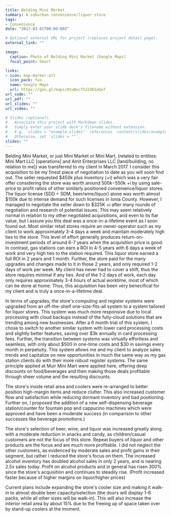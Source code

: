 ```yaml
---
title: Belding Mini Market
summary: A suburban convenience/liquor store
tags:
- Convenience
date: "2017-03-01T00:00:00Z"

# Optional external URL for project (replaces project detail page).
external_link: ""

image:
  caption: Photo of Belding Mini Market (Google Maps)
  focal_point: Smart

links:
- icon: map-marker-alt
  icon_pack: fas
  name: Google Maps
  url: https://goo.gl/maps/AtuBecfh324bSaGe7
url_code: ""
url_pdf: ""
url_slides: ""
url_video: ""

# Slides (optional).
#   Associate this project with Markdown slides.
#   Simply enter your slide deck's filename without extension.
#   E.g. `slides = "example-slides"` references `content/slides/example-slides.md`.
#   Otherwise, set `slides = ""`.
slides: ""
---
```


Belding Mini Market, or just Mini Market or Mini Mart, (related to entities: Mini Mart LLC [operations] and Amit Enterprises LLC [land/building, no relation to me]) was transferred to my client in March 2017. I consider this acquisition to be my finest piece of negotiation to date as you will soon find out. The seller requested $450k plus inventory (+i) which was a very fair offer considering the store was worth around $500k-$550k +i by using sale-price to profit ratios of other similarly positioned convenience/liquor stores. The liquor license (SDD + SDM, beer/wine/liquor) alone was worth almost $150k due to intense demand for such licenses in Ionia County. However, I managed to negotiate the seller down to $325K +i after many rounds of negotiation and research of potential issues. This may seem relatively normal in relation to my other negotiated acquisitions, and even to its fiar value, but I assure you this deal was a once-in-a-lifetime event as I soon found out. Most similar retail stores require an owner-operator such as my client to work approximately 3-4 days a week and maintain moderately high ties to the store. This level of effort generally produces return-on-investment periods of around 6-7 years when the acquisition price is good. In contrast, gas stations can earn a ROI in 4-5 years with 6 days a week of work and very high ties to the station required. This liquor store earned a full ROI in 2 years and 1 month. Further, the store paid for the many upgrades and changes made to it in those 2 years, and only required 1-2 days of work per week. My client has never had to cover a shift, thus the store requires minimal if any ties. And of the 1-2 days of work, each day only requires approximately 3-4 hours of actual worktime, most of which can be done at home. Thus, this acquisition has been very benecifical for my client and is truly a once-in-a-lifetime deal.

In terms of upgrades, the store's computing and register systems were upgraded from an off-the-shelf one-size-fits-all system to a system tailored for liquor stores. This system was much more responsive due to local processing with cloud backups instead of the fully-cloud solutions that are trending among new businesses. After a 6 month trial of this system, I chose to switch to another similar system with lower card processing costs and slightly better features, saving over $3k annually in card processing fees. Further, the transition between systems was virtually effortless and seamless, with only about $500 in one-time costs and $30 in savings every month in perpetuity. This system allows me and my client to analyze sales trends and capitalize on new opportunities in much the same way as my gas station clients do with their more robust register systems. The same principle applied at Muir Mini Mart were applied here, offering deep discounts on food/beverages and then making those deals profitable through sheer volume and the resulting discounts.

The store's inside retail area and coolers were re-arranged to better position high-margin items and reduce clutter. This also increased customer flow and satisfaction while reducing dormant inventory and bad positioning. Further on, I proposed the addition of a new self-dispensing beverage station/counter for fountain pop and cappucino machines which were approved and have been a moderate success (in comparison to other successes like beverage promotions.)

The store's selection of beer, wine, and liquor was increased greatly along with a moderate reduction in snacks and candy, as children/casual customers are not the focus of this store. Repeat buyers of liquor and other products are the focus and are much more profitable. I did not neglect the other customers, as evidenced by moderate sales and profit gains in their segment, but rather I reduced the store's focus on them. The increased alcohol inventory has doubled alcohol sales in only 2 years, and is nearing 2.5x sales today. Profit on alcohol products and in general has risen 300% since the store's acquisition and continues to steadily rise. (Profit increased faster because of higher margins on liquor/higher prices)

Current plans include expanding the store's cooler size and making it walk-in to almost double beer capacity/selection (the doors will display 1-6 packs, while all other sizes will be walk-in). This will also increase the interior retail area by about 15% due to the freeing up of space taken over by stand-up coolers at the moment.
